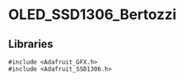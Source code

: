 # OLED_SSD1306_Bertozzi
 ## Libraries
 
 
```
#include <Adafruit_GFX.h>
#include <Adafruit_SSD1306.h>
```
